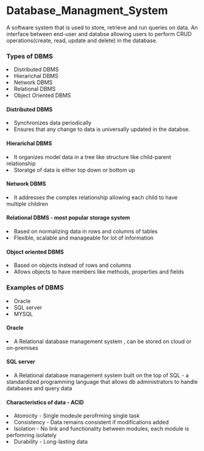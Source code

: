 # Database_Managment_System
<p> A software system that is used to store, retrieve and run queries on data. An interface between end-user and databse allowing users to perform CRUD operations(create, read, update and delete) in the database. 
  <h3> Types of DBMS </h3> 
  <li> Distributed DBMS </li> 
  <li> Hierarichal DBMS </li>
  <li> Network DBMS  </li>  
  <li> Relational DBMS  </li>  
  <li> Object Oriented DBMS  </li> 
  <h4> Distributed DBMS </h4> 
  <li> Synchronizes data periodically </li> 
  <li> Ensures that any change to data is universally updated in the databse.</li>
  <h4> Hierarichal DBMS  </h4> 
  <li> It organizes model data in a tree like structure like child-parent relationship </li> 
  <li> Storatge of data is either top down or bottom up</li> 
  <h4> Network DBMS  </h4> 
  <li> It addresses the complex relationship allowing each child to have multiple children</li> 
  <h4> Relational DBMS - most popular storage system  </h4> 
  <li> Based on  normalizing data in rows and columns of tables</li> 
  <li> Flexible, scalable and manageable for lot of information</li> 
  <h4> Object oriented DBMS  </h4> 
  <li> Based on objects instead of rows and columns</li> 
  <li> Allows objects to have members like methods, properties and fields</li> 
  <h3> Examples of DBMS </h3> 
  <li> Oracle</li> 
  <li> SQL server</li> 
  <li> MYSQL</li> 
  <h4> Oracle  </h4> 
  <li> A Relational database management system , can be stored on cloud or on-premises</li> 
  <h4> SQL server</h4> 
  <li> A Relational database management system built on the top of SQL - a standardized programming language that allows db administrators to handle databases and query data</li>   <h4>Characteristics of data - ACID</h4> 
  <li>Atomicity - Single modeule perofrming single task</li>
  <li>Consistency - Data remains consistent if modifications added</li>  
  <li>Isolation - No link and functionality between modules, each module is perfomring isolately </li>  
  <li>Durability - Long-lasting data</li>
